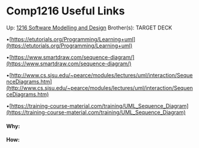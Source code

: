 # Comp1216 Useful Links

Up: [1216 Software Modelling and Design](1216_software_modelling_and_design)
Brother(s):
TARGET DECK

•[https://etutorials.org/Programming/Learning+uml](https://etutorials.org/Programming/Learning+uml)

•[https://www.smartdraw.com/sequence-diagram/](https://www.smartdraw.com/sequence-diagram/)

•[http://www.cs.sjsu.edu/~pearce/modules/lectures/uml/interaction/SequenceDiagrams.htm](http://www.cs.sjsu.edu/~pearce/modules/lectures/uml/interaction/SequenceDiagrams.htm)

•[https://training-course-material.com/training/UML_Sequence_Diagram](https://training-course-material.com/training/UML_Sequence_Diagram)





































#### Why:
#### How:









